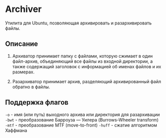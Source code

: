 # Archiver

Утилита для Ubuntu, позволяющая архивировать и разархивировать файлы.

## Описание

1. Архиватор принимает папку с файлами, которую сжимает в один файл-архив, объединяющий все файлы из входной директории, а также содержащий заголовок с информацией об именах файлов и их размерах.

2. Разархиватор принимает архив, разделяющий архивированный файл обратно в файлы.

## Поддержка флагов

``-o`` - имя (или путь) выходного архива или директория для разархивации 
``-bwt`` - преобразование Барроуза — Уилера (Burrows-Wheeler transform)
``-mtf`` - преобразование MTF (move-to-front)
``-huff`` - сжатие алгоритмом Хаффмана